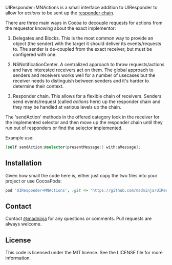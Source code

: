 UIResponder+MNActions is a small interface addition to UIResponder to allow for *actions* to be sent up the [responder chain](https://developer.apple.com/library/ios/#documentation/EventHandling/Conceptual/EventHandlingiPhoneOS/event_delivery_responder_chain/event_delivery_responder_chain.html#//apple_ref/doc/uid/TP40009541-CH4-SW2).

There are three main ways in Cocoa to decouple requests for actions from the requestor knowing about the exact implementor:

1. Delegates and Blocks. This is the most common way to provide an object (the sender) with the target it should deliver its events/requests to. The sender is de-coupled from the exact receiver, but must be configered with one.

2. NSNotificationCenter. A centralized approach to throw requests/actions and have interested receivers act on them. The global approach to senders and receivers works well for a number of usecases but the receiver needs to distinguish between senders and it's harder to determine their context.

3. Responder chain. This allows for a flexible chain of receivers. Senders send events/request (called *actions* here) up the responder chain and they may be handled at various levels up the chain. 

The 'sendAction' methods in the offered category look in the receiver for the implemented selector and then move up the responder chain until they run out of responders or find the selector implemented. 

Example use:

``` objective-c
[self sendAction:@selector(presentMessage:) with:aMessage];
``` 

## Installation

Given how small the code here is, either just copy the two files into your project or use CocoaPods:

``` ruby
pod 'UIResponder+MNActions', :git => 'https://github.com/madninja/UIResponder-MNActions'
```

## Contact

Contact [@madninja](http://twitter.com/madninja) for any questions or comments. Pull requests are always welcome.

## License

This code is licensed under the MIT license. See the LICENSE file for more information.